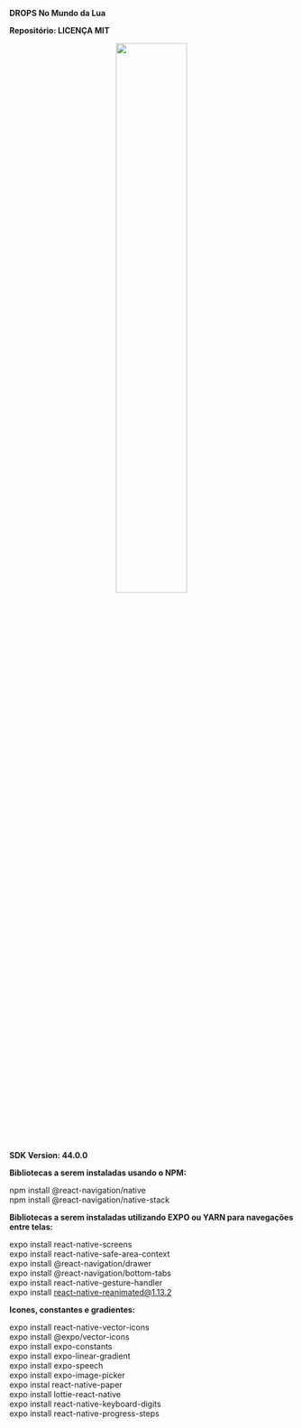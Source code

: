 <b>DROPS No Mundo da Lua </b><br/> 

**Repositório: LICENÇA MIT** 
<div align='center' >
<img src="https://user-images.githubusercontent.com/104105849/168904658-739d4196-7234-4f6c-a0f7-b727dc141866.png" style="width: 50%"/> 
</div>

**SDK Version: 44.0.0** 

**Bibliotecas a serem instaladas usando o NPM:**

npm install @react-navigation/native <br/> 
npm install @react-navigation/native-stack <br/> 

**Bibliotecas a serem instaladas utilizando EXPO ou YARN para navegações entre telas:** 

expo install react-native-screens <br/> 
expo install react-native-safe-area-context <br/> 
expo install @react-navigation/drawer <br/> 
expo install @react-navigation/bottom-tabs <br/> 
expo install react-native-gesture-handler </br> 
expo install react-native-reanimated@1.13.2 </br> 

**Icones, constantes e gradientes:** 

expo install react-native-vector-icons <br/> 
expo install @expo/vector-icons <br/> 
expo install expo-constants <br/> 
expo install expo-linear-gradient <br/> 
expo install expo-speech <br/> 
expo install expo-image-picker </br> 
expo instal react-native-paper </br> 
expo install lottie-react-native </br> 
expo install react-native-keyboard-digits </br> 
expo install react-native-progress-steps </br> 
